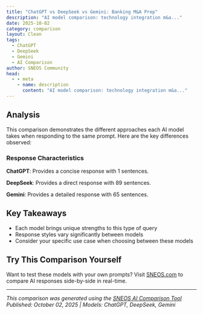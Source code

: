 ```yaml
---
title: "ChatGPT vs DeepSeek vs Gemini: Banking M&A Prep"
description: "AI model comparison: technology integration m&a..."
date: 2025-10-02
category: comparison
layout: Clean
tags:
  - ChatGPT
  - DeepSeek
  - Gemini
  - AI Comparison
author: SNEOS Community
head:
  - - meta
    - name: description
      content: "AI model comparison: technology integration m&a..."
---
```


<ChatComparison
  title="ChatGPT vs DeepSeek vs Gemini: Banking M&amp;A Prep"
  prompt="technology integration m&amp;a"
  :responses='{
    "ChatGPT": "Error calling OpenAI API.",
    "DeepSeek": "Of course. This is a critical and complex area. **Technology Integration in M\u0026A** refers to the process of combining the IT systems, software, data, and technical operations of two companies after a merger or acquisition.\n\nIt\u0027s no longer just a back-office task; it\u0027s a strategic imperative that can determine the success or failure of the entire deal. Poor tech integration can destroy deal value through operational disruption, lost customers, and unexpected costs.\n\nHere\u2019s a comprehensive breakdown of the topic.\n\n---\n\n### Why Technology Integration is Crucial in M\u0026A\n\n1.  **Realizing Synergies:** Many M\u0026A deals are justified by cost and revenue synergies. Tech integration is key to achieving these (e.g., consolidating data centers, eliminating redundant software licenses, integrating product platforms).\n2.  **Business Continuity:** Ensuring that critical business operations (sales, manufacturing, customer support) continue uninterrupted during and after the transition.\n3.  **Data-Driven Insights:** Unlocking value by integrating data to get a unified view of customers, operations, and financials.\n4.  **Cultural Integration:** Technology platforms (like collaboration tools) are often the \u0022glue\u0022 that holds a newly formed organization together.\n5.  **Cybersecurity \u0026 Compliance:** Merging networks and systems introduces new security risks that must be managed to protect assets and maintain regulatory compliance.\n\n---\n\n### Key Stages of the Technology Integration Process\n\nThe process aligns closely with the overall M\u0026A lifecycle.\n\n#### Stage 1: Pre-Deal Due Diligence\nThis is the most critical phase for identifying risks, opportunities, and costs.\n*   **IT Landscape Assessment:** Catalog all hardware, software, networks, data centers, and cloud environments.\n*   **Contract Review:** Analyze software licenses, vendor contracts, service level agreements (SLAs), and cloud commitments.\n*   **Technical Debt \u0026 Architecture:** Assess the quality, scalability, and maintainability of the target\u0027s key applications and infrastructure.\n*   **Cybersecurity Audit:** Evaluate the security posture, past incidents, and compliance with relevant standards (e.g., SOC 2, ISO 27001, GDPR).\n*   **IT Team \u0026 Skills:** Understand the structure, key personnel, and competencies of the IT organization.\n\n#### Stage 2: Integration Planning (Day 1 to 100 Plan)\nBetween signing and closing, a detailed integration plan is developed.\n*   **Define the Integration Strategy:** This is the foundational decision (see models below).\n*   **Establish a Governance Model:** Create an Integration Management Office (IMO) with leaders from both companies.\n*   **Develop the Blueprint:** Create a detailed plan covering application rationalization, data migration, infrastructure consolidation, and communication.\n*   **Build the Business Case:** Refine the cost and synergy estimates based on the detailed plan.\n\n#### Stage 3: Execution \u0026 Implementation (Post-Close)\nThis is the hands-on phase of carrying out the plan.\n*   **Application Rationalization:** Decide which applications to keep, retire, or consolidate. This is a major source of cost savings.\n*   **Data Migration \u0026 Integration:** A high-risk, complex task. Involves mapping, cleansing, and transferring data to new systems.\n*   **Infrastructure Consolidation:** Merging networks, data centers, and cloud tenancies.\n*   **Security Integration:** Implementing a unified security framework, access controls, and monitoring.\n*   **Communication \u0026 Change Management:** Continuously communicating with employees to manage expectations and train them on new systems.\n\n#### Stage 4: Optimization \u0026 Value Realization\nAfter the initial integration is complete.\n*   **Performance Monitoring:** Tracking systems against new SLAs and business KPIs.\n*   **Synergy Tracking:** Ensuring projected cost savings and revenue enhancements are being realized.\n*   **Continuous Improvement:** Refining the integrated environment and exploring further optimization.\n\n---\n\n### Common Technology Integration Models (The \u0022How\u0022)\n\nThe chosen model dictates the entire integration approach.\n\n| Model | Description | Best For | Pros | Cons |\n| :--- | :--- | :--- | :--- | :--- |\n| **Absorption (or Assimilation)** | The target company\u0027s IT is fully merged into the acquirer\u0027s systems. | **Horizontal M\u0026As** where companies are similar and the goal is efficiency. | Faster synergy realization, lower long-term costs, unified operations. | High disruption, complex execution, can destroy target\u0027s unique capabilities. |\n| **Coexistence (or Best of Breed)** | Both companies\u0027 systems remain operational, but are integrated at specific points (e.g., CRM, ERP). | **Conglomerate or Diversifying M\u0026As** where businesses are distinct. | Minimal disruption, preserves unique systems, faster initial integration. | Higher long-term costs (maintaining two stacks), limited synergies, ongoing integration complexity. |\n| **Transformation** | Both legacy systems are replaced by an entirely new, modern platform. | **Turnaround situations** or when both companies have outdated tech. | Creates a state-of-the-art, scalable platform for the future. | Extremely high cost, time, and risk. Can be highly disruptive. |\n\n---\n\n### Major Challenges \u0026 Pitfalls\n\n*   **Underestimating Complexity:** \u0022It\u0027s just an IT project\u0022 is a recipe for failure. The cultural and process dimensions are immense.\n*   **Inadequate Due Diligence:** Missing a critical legacy system, a burdensome contract, or a major security flaw.\n*   **Poor Data Migration:** Inaccurate or incomplete data can cripple business intelligence, finance, and customer operations.\n*   **Cultural Clash \u0026 Talent Loss:** IT teams may resist change. Key technical staff may leave if they are unhappy with the new direction.\n*   **Scope Creep \u0026 Timeline Slippage:** Trying to do too much too fast without clear priorities.\n*   **Cybersecurity Gaps:** The integrated environment can have new, unpatched vulnerabilities.\n\n---\n\n### Best Practices for Success\n\n1.  **Start Early:** Involve IT leadership during the due diligence phase, not after the deal is signed.\n2.  **Align with Business Strategy:** The integration model must support the *reason for the deal* (e.g., cost savings vs. market expansion).\n3.  **Focus on Applications \u0026 Data First:** These are the engines of the business. The infrastructure decision often follows from the application strategy.\n4.  **Communicate Relentlessly:** Be transparent with employees about timelines, changes, and how they will be affected.\n5.  **Retain Key Talent:** Identify and create retention plans for critical IT personnel from the target company.\n6.  **Prioritize \u0026 Phase:** Don\u0027t try to boil the ocean. Tackle high-impact, low-risk projects first to build momentum (e.g., integrating email and collaboration tools before a full ERP merge).\n\nBy treating technology integration as a core strategic pillar of the M\u0026A process, companies can significantly increase their chances of capturing the intended value and building a stronger, unified organization.",
    "Gemini": "Technology integration mergers and acquisitions (M\u0026A) are transactions where one company acquires another with the primary goal of integrating their technologies, products, or talent. These deals are driven by a variety of strategic objectives and can be highly complex. Here\u0027s a breakdown of key aspects:\n\n**Drivers \u0026 Strategic Objectives:**\n\n*   **Access to New Technologies:** Acquire cutting-edge technology, patents, or R\u0026D capabilities that the acquiring company lacks. This is often faster and cheaper than building it internally.\n*   **Product Portfolio Expansion:** Incorporate new products or services into the acquirer\u0027s existing portfolio, broadening their offerings and customer base.\n*   **Market Expansion:** Acquire a company with a strong presence in a new geographic market or customer segment. The target\u0027s technology may be adapted or leveraged in the acquirer\u0027s existing markets.\n*   **Talent Acquisition (Acqui-Hire):** Primarily focused on acquiring the target company\u0027s engineering, data science, or other specialized technical talent. The acquired technology might be secondary.\n*   **Competitive Advantage:** Consolidate market share, eliminate a competitor, or gain a strategic advantage by incorporating a unique technology.\n*   **Digital Transformation:** Modernize existing business processes and infrastructure by acquiring companies with advanced digital technologies (e.g., cloud, AI, IoT).\n*   **Cost Synergies:** Reduce costs by consolidating redundant systems, infrastructure, and development teams.\n*   **Faster Innovation:** Accelerate the pace of innovation by combining research efforts, sharing knowledge, and leveraging the target\u0027s agile development practices.\n\n**Types of Technology Integration M\u0026A Deals:**\n\n*   **Horizontal Integration:** Combining companies in the same industry, often to consolidate market share or gain economies of scale.  Example: Two software companies merging to offer a more comprehensive suite of products.\n*   **Vertical Integration:** Acquiring a supplier or distributor to control the supply chain or improve access to customers.  Example: A semiconductor company acquiring a manufacturer of electronic devices that uses its chips.\n*   **Conglomerate Integration:** Acquiring a company in a completely different industry to diversify the acquirer\u0027s portfolio. Technology acquisitions can be part of a larger diversification strategy.\n*   **Product Extension:** Acquiring a company with complementary products or services that can be integrated into the acquirer\u0027s existing offerings.  Example: A cybersecurity company acquiring a threat intelligence firm.\n\n**Key Considerations \u0026 Challenges:**\n\n*   **Due Diligence:** Thoroughly assess the target\u0027s technology, intellectual property, development processes, security posture, and technical debt. Evaluate the compatibility of the target\u0027s technology with the acquirer\u0027s existing systems.\n*   **Integration Planning:** Develop a detailed integration plan that outlines how the technologies will be combined, the timeline for integration, and the resources required.\n*   **Technical Compatibility:** Ensure that the target\u0027s technology can be effectively integrated with the acquirer\u0027s existing systems. This may require significant customization or re-engineering.\n*   **Data Migration:** Plan for the migration of data from the target\u0027s systems to the acquirer\u0027s systems. This can be a complex and time-consuming process.\n*   **Cultural Differences:** Address potential cultural differences between the two organizations, particularly in terms of development methodologies, engineering practices, and communication styles.\n*   **Talent Retention:** Retain key technical talent from the target company to ensure the success of the integration. This may require offering incentives and addressing concerns about job security.\n*   **Security Risks:** Assess and mitigate any potential security risks associated with integrating the target\u0027s technology. Ensure that the integrated systems are secure and compliant with relevant regulations.\n*   **Intellectual Property:** Carefully manage the intellectual property rights of both companies. Ensure that the integration does not infringe on any existing patents or copyrights.\n*   **Project Management:** Effective project management is crucial to keeping the integration on track and within budget.\n*   **Communication:** Open and transparent communication with employees, customers, and partners is essential for managing expectations and building trust.\n\n**Integration Process:**\n\n1.  **Pre-Deal Planning:** Defining the strategic objectives, identifying potential targets, and performing initial due diligence.\n2.  **Due Diligence:** In-depth assessment of the target\u0027s technology, financials, operations, and legal compliance.  Focus on identifying potential integration challenges.\n3.  **Integration Planning:** Developing a detailed plan for integrating the target\u0027s technology, systems, and processes. This includes defining roles and responsibilities, setting timelines, and allocating resources.\n4.  **Integration Execution:** Implementing the integration plan, including data migration, system integration, and process changes.\n5.  **Post-Integration Monitoring:** Monitoring the performance of the integrated organization and making adjustments as needed.  Tracking key metrics to ensure that the integration is achieving its objectives.\n\n**Examples of Technology Integration M\u0026A:**\n\n*   **Microsoft\u0027s acquisition of LinkedIn:** Integrated LinkedIn\u0027s professional networking platform with Microsoft\u0027s productivity and collaboration tools.\n*   **Salesforce\u0027s acquisition of Slack:** Integrated Slack\u0027s communication and collaboration platform with Salesforce\u0027s CRM and customer engagement solutions.\n*   **Google\u0027s acquisition of DeepMind:** Integrated DeepMind\u0027s AI research and development capabilities into Google\u0027s various products and services.\n*   **Broadcom\u0027s acquisition of VMware:**  Focused on integrating VMware\u0027s virtualization and cloud computing technology with Broadcom\u0027s existing infrastructure software portfolio.\n\n**Success Factors:**\n\n*   **Clear Strategic Rationale:** A well-defined strategic rationale for the acquisition and a clear understanding of how the target\u0027s technology will contribute to the acquirer\u0027s goals.\n*   **Thorough Due Diligence:** Comprehensive due diligence to identify potential integration challenges and risks.\n*   **Detailed Integration Plan:** A well-defined integration plan that outlines the steps required to integrate the target\u0027s technology, systems, and processes.\n*   **Strong Leadership:** Strong leadership to drive the integration process and manage cultural differences.\n*   **Effective Communication:** Open and transparent communication with employees, customers, and partners.\n*   **Focus on Value Creation:** A focus on creating value for shareholders by achieving synergies and improving the performance of the integrated organization.\n*   **Adaptability:**  Flexibility to adapt to unexpected challenges and changes during the integration process.\n\nTechnology integration M\u0026A deals can be transformative for companies, but they require careful planning, execution, and a strong focus on integration. A successful integration can unlock significant value, but a poorly executed integration can lead to value destruction and disruption.\n"
  }'
  published-date="13:51"
/>

## Analysis

This comparison demonstrates the different approaches each AI model takes when responding to the same prompt. Here are the key differences observed:

### Response Characteristics

**ChatGPT**: Provides a concise response with 1 sentences. 

**DeepSeek**: Provides a direct response with 89 sentences. 

**Gemini**: Provides a detailed response with 65 sentences. 

## Key Takeaways

- Each model brings unique strengths to this type of query
- Response styles vary significantly between models
- Consider your specific use case when choosing between these models

## Try This Comparison Yourself

Want to test these models with your own prompts? Visit [SNEOS.com](https://sneos.com) to compare AI responses side-by-side in real-time.

---

*This comparison was generated using the [SNEOS AI Comparison Tool](https://sneos.com)*
*Published: October 02, 2025 | Models: ChatGPT, DeepSeek, Gemini*
